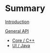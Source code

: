 # Summary

[Introduction](./intro.md)

[General API](./api.md)

- [Core / C++](./cpp/index.md)
- [UI / Java](./java/index.md)

